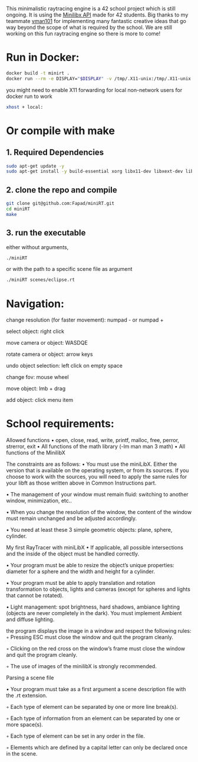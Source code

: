 This minimalistic raytracing engine is a 42 school project which is still ongoing.
It is using the [Minilibx API](https://github.com/42Paris/minilibx-linux) made for 42 students.
Big thanks to my teammate [vman101](https://github.com/vman101) for implementing many fantastic creative ideas that go way beyond the scope of what is required by the school.
We are still working on this fun raytracing engine so there is more to come!

# Run in Docker:

```bash
docker build -t minirt .
docker run --rm -e DISPLAY="$DISPLAY" -v /tmp/.X11-unix:/tmp/.X11-unix minirt
```
you might need to enable X11 forwarding for local non-network users for docker run to work

```bash
xhost + local:
```

# Or compile with make
## 1. Required Dependencies

```bash
sudo apt-get update -y
sudo apt-get install -y build-essential xorg libx11-dev libxext-dev libbsd-dev
```
## 2. clone the repo and compile

```bash
git clone git@github.com:Fapad/miniRT.git
cd miniRT
make
```

## 3. run the executable 
either without arguments,
```bash
./miniRT
```
or with the path to a specific scene file as argument
```bash
./miniRT scenes/eclipse.rt
```

# Navigation:

change resolution (for faster movement): numpad - or numpad +

select object: right click

move camera or object: WASDQE

rotate camera or object: arrow keys

undo object selection: left click on empty space

change fov: mouse wheel

move object: lmb + drag

add object: click menu item

# School requirements:

Allowed functions
• open, close, read, write,
printf, malloc, free, perror,
strerror, exit
• All functions of the math
library (-lm man man 3 math)
• All functions of the MinilibX

The constraints are as follows:
• You must use the miniLibX. Either the version that is available on the operating
system, or from its sources. If you choose to work with the sources, you will
need to apply the same rules for your libft as those written above in Common
Instructions part.

• The management of your window must remain fluid: switching to another window,
minimization, etc..

• When you change the resolution of the window, the content of the window must
remain unchanged and be adjusted accordingly.

• You need at least these 3 simple geometric objects: plane, sphere, cylinder.

My first RayTracer with miniLibX
• If applicable, all possible intersections and the inside of the object must be handled
correctly.

• Your program must be able to resize the object’s unique properties: diameter for a
sphere and the width and height for a cylinder.

• Your program must be able to apply translation and rotation transformation to
objects, lights and cameras (except for spheres and lights that cannot be rotated).

• Light management: spot brightness, hard shadows, ambiance lighting (objects are
never completely in the dark). You must implement Ambient and diffuse lighting.

the program displays the image in a window and respect the following rules:
◦ Pressing ESC must close the window and quit the program cleanly.

◦ Clicking on the red cross on the window’s frame must close the window and
quit the program cleanly.

◦ The use of images of the minilibX is strongly recommended.

Parsing a scene file

• Your program must take as a first argument a scene description file with the .rt
extension.

◦ Each type of element can be separated by one or more line break(s).

◦ Each type of information from an element can be separated by one or more
space(s).

◦ Each type of element can be set in any order in the file.

◦ Elements which are defined by a capital letter can only be declared once in
the scene.
